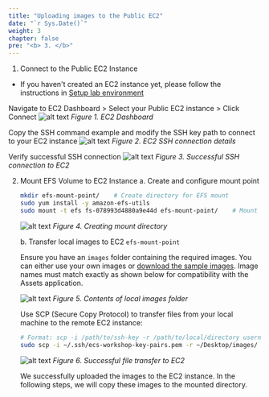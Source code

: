 ```yaml
---
title: "Uploading images to the Public EC2"
date: "`r Sys.Date()`"
weight: 3
chapter: false
pre: "<b> 3. </b>"
---
```


1. Connect to the Public EC2 Instance
- If you haven't created an EC2 instance yet, please follow the instructions in [Setup lab environment](https://aws-fcj-ecs-workshop.github.io/Amazon-ECS-Immersion-Day/fundamentals/2-prerequisites/6-set-up-lab-environment/)

Navigate to EC2 Dashboard > Select your Public EC2 instance > Click Connect
![alt text](/images/1-prerequisites/1.3-uploading-images-to-ec2/image.png)
*Figure 1. EC2 Dashboard*

Copy the SSH command example and modify the SSH key path to connect to your EC2 instance
![alt text](/images/1-prerequisites/1.3-uploading-images-to-ec2/image-1.png)
*Figure 2. EC2 SSH connection details*

Verify successful SSH connection
![alt text](/images/1-prerequisites/1.3-uploading-images-to-ec2/image-2.png)
*Figure 3. Successful SSH connection to EC2*

2. Mount EFS Volume to EC2 Instance
    a. Create and configure mount point
    
    ```bash
    mkdir efs-mount-point/    # Create directory for EFS mount
    sudo yum install -y amazon-efs-utils
    sudo mount -t efs fs-078993d4880a9e44d efs-mount-point/    # Mount EFS volume
    ```
    
    ![alt text](/images/1-prerequisites/1.3-uploading-images-to-ec2/image-3.png)
    *Figure 4. Creating mount directory*
    
    b. Transfer local images to EC2 `efs-mount-point`
    
    Ensure you have an `images` folder containing the required images. You can either use your own images or [download the sample images](https://drive.google.com/drive/folders/1Zv327_rLX_Skp_NWZ0FqkA886-WEmdrn?usp=drive_link). Image names must match exactly as shown below for compatibility with the Assets application.

    ![alt text](/images/1-prerequisites/1.3-uploading-images-to-ec2/image-4.png)
    *Figure 5. Contents of local images folder*
    

    Use SCP (Secure Copy Protocol) to transfer files from your local machine to the remote EC2 instance:

    ```bash
    # Format: scp -i /path/to/ssh-key -r /path/to/local/directory username@remote-host:/destination/path
    sudo scp -i ~/.ssh/ecs-workshop-key-pairs.pem -r ~/Desktop/images/ ec2-user@ec2-54-79-164-169.ap-southeast-2.compute.amazonaws.com:.
    ```
    
    ![alt text](/images/1-prerequisites/1.3-uploading-images-to-ec2/image-5.png)
    *Figure 6. Successful file transfer to EC2*

    We successfully uploaded the images to the EC2 instance. In the following steps, we will copy these images to the mounted directory.